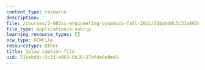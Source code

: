 ```yaml
---
content_type: resource
description: ''
file: /courses/2-003sc-engineering-dynamics-fall-2011/21babddc5c31a8636b1627afde6e9e41_lFedznDnPZc.srt
file_type: application/x-subrip
learning_resource_types: []
ocw_type: OCWFile
resourcetype: Other
title: 3play caption file
uid: 21babddc-5c31-a863-6b16-27afde6e9e41
---
```


